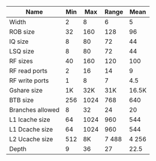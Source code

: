 Name             | Min | Max  | Range | Mean
---------------- | --- | ---- | ----- | -----
Width            | 2   | 8    | 6     | 5
ROB size         | 32  | 160  | 128   | 96
IQ size          | 8   | 80   | 72    | 44
LSQ size         | 8   | 80   | 72    | 44
RF sizes         | 40  | 160  | 120   | 100
RF read ports    | 2   | 16   | 14    | 9
RF write ports   | 1   | 8    | 7     | 4.5
Gshare size      | 1K  | 32K  | 31K   | 16.5K
BTB size         | 256 | 1024 | 768   | 640
Branches allowed | 8   | 32   | 24    | 20
L1 Icache size   | 64  | 1024 | 960   | 544
L1 Dcache size   | 64  | 1024 | 960   | 544
L2 Ucache size   | 512 | 8K   | 7 488 | 4 256
Depth            | 9   | 36   | 27    | 22.5
